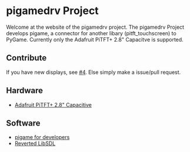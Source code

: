 # pigamedrv Project
Welcome at the website of the pigamedrv project. The pigamedrv Project develops pigame, a connector for another libary (pitft_touchscreen) to PyGame. Currently only the Adafruit PiTFT+ 2.8" Capacitve is supported.
## Contribute
If you have new displays, see [#4](https://github.com/pigamedrv/pigame/issues/4). Else simply make a issue/pull request.
## Hardware
  * [Adafruit PiTFT+ 2.8" Capacitive](https://pigamedrv.github.io/technical_details/adafruit_pitft-plus_2-8_capacitive)
## Software
  * [pigame for developers](https://pigamedrv.github.io/devdocs/)
  * [Reverted LibSDL](https://pigamedrv.github.io/technical_details/reverted_sdl_libary)
